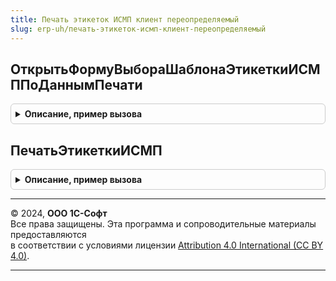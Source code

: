 ```yaml
---
title: Печать этикеток ИСМП клиент переопределяемый
slug: erp-uh/печать-этикеток-исмп-клиент-переопределяемый
---
```



## ОткрытьФормуВыбораШаблонаЭтикеткиИСМППоДаннымПечати
<details style="margin: 1em 0; padding: 0.5em; border: 1px solid #ccc; border-radius: 6px;">

<summary style="font-weight: bold; cursor: pointer;">Описание, пример вызова</summary>

```bsl

// Открыват форму для выбора шаблона этикетки для печати.
//
// Параметры:
// 	ДанныеДляПечати - Структура - Структура данных для печати.
// 	Форма - ФормаКлиентскогоПриложения - Источник (фарма) команды печати.
// 	СтандартнаяОбработка - Булево - Признак необходимости выполнять печать БГосИС.
// 	ДополнительныеПараметры - Структура - Дополнительные параметры для открытия формы.
Процедура ОткрытьФормуВыбораШаблонаЭтикеткиИСМППоДаннымПечати( Экспорт
```

Пример вызова
```bsl
ПечатьЭтикетокИСМПКлиентПереопределяемый.ОткрытьФормуВыбораШаблонаЭтикеткиИСМППоДаннымПечати();
```
</details>

## ПечатьЭтикеткиИСМП
<details style="margin: 1em 0; padding: 0.5em; border: 1px solid #ccc; border-radius: 6px;">

<summary style="font-weight: bold; cursor: pointer;">Описание, пример вызова</summary>

```bsl

// Получает данные для печати и открывает форму обработки печати этикеток и ценников.
//
// Параметры:
//  ОбъектыПечати        - Структура        - структура с описанием данных печати:
//   * ОбъектыПечати - Массив из ПечатьЭтикетокИСМПКлиентСервер.СтруктураПечатиЭтикетки - строки описания товаров
//     и кодов для печати
//   * Документ - ДокументСсылка.ЗаказНаЭмиссиюКодовМаркировкиСУЗ,
//     ОпределеямыйТип.ОснованиеЗаказНаЭмиссиюКодовМаркировкиИСМП - Документ, в рамках которого выполняется печать.
//   * КаждаяЭтикеткаНаНовомЛисте - Булево - Выводить разрыв страницы после каждой этикетки (для термопечати этикетки).
//  Форма                - ФормаКлиентскогоПриложения - форма-владелец из которой выполняется печать.
//  СтандартнаяОбработка - Булево           - Отключает печать встроенными средставами библиотеки.
Процедура ПечатьЭтикеткиИСМП(ДанныеПечати, Форма, СтандартнаяОбработка) Экспорт
```

Пример вызова
```bsl
ПечатьЭтикетокИСМПКлиентПереопределяемый.ПечатьЭтикеткиИСМП(ДанныеПечати, Форма, СтандартнаяОбработка) 
```
</details>

---

© 2024, **ООО 1С-Софт**  
Все права защищены. Эта программа и сопроводительные материалы предоставляются  
в соответствии с условиями лицензии [Attribution 4.0 International (CC BY 4.0)](https://creativecommons.org/licenses/by/4.0/legalcode).

---

